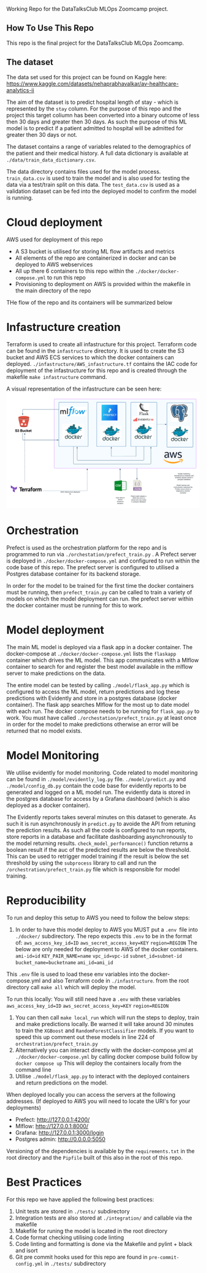 Working Repo for the DataTalksClub MLOps Zoomcamp project.


## How To Use This Repo ##

This repo is the final project for the DataTalksClub MLOps Zoomcamp.

## The dataset

The data set used for this project can be found on Kaggle here: https://www.kaggle.com/datasets/nehaprabhavalkar/av-healthcare-analytics-ii


The aim of the dataset is to predict hospital length of stay - which is represented by the ``stay`` column. For the purpose of this repo and the project this target coliumn has been converted into a binary outcome of less then 30 days and greater then 30 days. As such the purpose of this ML model is to predict if a patient admitted to hospital will be admitted for greater then 30 days or not.

The dataset contains a range of variables related to the demographics of the patient and their medical history. A full data dictionary is available at `./data/train_data_dictionary.csv`. 

The data directory contains files used for the model process. `train_data.csv` is used to train the model and is also used for testing the data via a test/train split on this data. The `test_data.csv` is used as a validation dataset can be fed into the deployed model to confirm the model is running.


# Cloud deployment
AWS used for deployment of this repo
- A S3 bucket is utilised for storing ML flow artifacts and metrics
- All elements of the repo are containerized in docker and can be deployed to AWS webservices
- All up there 6 containers to this repo within the `./docker/docker-compose.yml` to run this repo
- Provisioning to deployment on AWS is provided within the makefile in the main directory of the repo

THe flow of the repo and its containers will be summarized below

# Infastructure creation
Terraform is used to create all infastructure for this project. Terraform code can be found in the `infastructure` directory. It is used to create the S3 bucket and AWS ECS services to which the docker containers can deployed. `./infastructure/AWS_infastructure.tf` contains the IAC code for deployment of the infastructure for this repo and is created through the makefile `make infastructure` command.

A visual representation of the infastructure can be seen here: <img src="./MLOps Workflow.png" title="Repo Layout">

# Orchestration
Prefect is used as the orchestration platform for the repo and is programmed to run via `./orchestation/prefect_train.py` . A Prefect server is deployed in `./docker/docker-compose.yml` and configured to run within the code base of this repo. The prefect server is configured to utilised a Postgres database container for its backend storage.

In order for the model to be trained for the first time the docker containers must be running, then `prefect_train.py` can be called to train a variety of models on which the model deployment can run. the prefect server within the docker container must be running for this to work.


# Model deployment
 The main ML model is deployed via a flask app in a docker container. The docker-compose at `./docker/docker-compose.yml` lists the  `flaskapp` container which drives the ML model. This app communicates with a Mlflow container to search for and register the best model available in the mlflow server to make predictions on the data.

 The entire model can be tested by calling `./model/flask_app.py` which is configured to access the ML model, return predictions and log these predictions with Evidently and store in a postgres database (docker container). The flask app searches Mlflow for the most up to date model with each run. The docker compose needs to be running for `flask_app.py` to work. You must have called `./orchestation/prefect_train.py` at least once in order for the model to make predictions otherwise an error will be returned that no model exists.


# Model Monitoring
We utilise evidently for model monitoring. Code related to model monitoring can be found in `./model/evidently_log.py` file. `./model/predict.py` and `./model/config_db.py` contain the code base for evidently reports to be generated and logged on a ML model run. The evidently data is stored in the postgres database for access by a Grafana dashboard (which is also deployed as a docker container).

The Evidently reports takes several minutes on this dataset to generate. As such it is run asynchronously in `predict.py` to avoide the API from retuning the prediction results. As such all the code is configured to run reports, store reports in a database and facilitate dashboarding  asynchronously to the model returning results. 
`check_model_performance()`  function returns a boolean result if the auc of the predicted results are below the threshold. This can be used to retrigger model training if the result is below the set threshold by using the `subprocess` library to call and run the `/orchestration/prefect_train.py` file which is responsible for model training.


# Reproducibility
To run and deploy this setup to AWS you need to follow the below steps:
1. In order to have this model deploy to AWS you MUST put a `.env `file into `./docker/` subdirectory. The repo expects this `.env` to be in the format of:
`aws_access_key_id=ID`
`aws_secret_access_key=KEY`
`region=REGION`
The below are only needed for deployment to AWS of the docker containers.
`ami-id=id`
`KEY_PAIR_NAME=name`
`vpc_id=vpc-id`
`subnet_id=subnet-id`
`bucket_name=bucketname`
`ami_id=ami_id`

This `.env` file is used to load these env variables into the docker-compose.yml and also Terraform code in `./infastructure`. from the root directory call `make all` which will deploy the model.

To run this locally:
You will still need have a `.env` with these variables
`aws_access_key_id=ID`
`aws_secret_access_key=KEY`
`region=REGION`

1. You can then call `make local_run` which will run the steps to deploy, train and make predictions locally. Be warned it will take around 30 minutes to train the `XGBoost` and `RandomForestClassifier` models. If you want to speed this up comment out these models in line 224 of `orchestration/prefect_train.py`
2. Alternatively you can interact directly with the docker-compose.yml at `./docker/docker-compose.yml` by calling docker compose build follow by `docker compose up`
This will deploy the containers locally from the command line
3. Utilise `./model/flask_app.py` to interact with the deployed containers and return predictions on the model.

When deployed locally you can access the servers at the following addresses. (If deployed to AWS you will need to locate the  URI's for your deployments)
- Prefect: http://127.0.0.1:4200/
- Mlflow: http://127.0.0.1:8000/
- Grafana: http://127.0.0.1:3000/login
- Postgres admin: http://0.0.0.0:5050

Versioning of the dependencies is available by the `requirements.txt` in the root directory and the `Pipfile` built of this also in the root of this repo.


# Best Practices
For this repo we have applied the following best practices:
1. Unit tests are stored in `./tests/` subdirectory
2. Integration tests are also stored at `./integration/` and callable via the makefile
3. Makefile for runing the model is located in the root directory
4. Code format checking utilising code linting
5. Code linting and formatting is done via the Makefile and pylint + black and isort
6. Git pre commit hooks used for this repo are found in `pre-commit-config.yml` in `./tests/` subdirectory